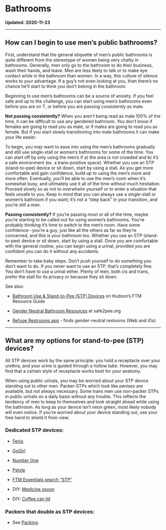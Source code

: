 # Bathrooms
**Updated: 2020-11-23**
***
## How can I begin to use men’s public bathrooms?

First, understand that the general etiquette of men’s public bathrooms is quite different from the stereotype of women being very chatty in bathrooms. Generally, men only go to the bathroom to do their business, wash their hands, and leave. Men are less likely to talk or to make eye contact while in the bathroom than women. In a way, this culture of silence works to your advantage. If a guy’s not even looking at you, then there’s no chance he’ll start to think you don’t belong in the bathroom. 

Beginning to use men’s bathrooms can be a source of anxiety. If you feel safe and up to the challenge, you can start using men’s bathrooms even before you are on T, or before you are passing consistently as male.

**Not passing consistently?** When you aren’t being read as male 100% of the time, it can be difficult to use any gendered bathroom. You don’t know if females are going to read you as male, or if males are going to read you as female. But if you start slowly transitioning into male bathrooms it can make your life easier. 

To begin, you may want to ease into using the men’s bathrooms gradually and still use single-stall or women’s bathrooms for some of the time. You can start off by only using the men’s if a) the area is not crowded and b) it’s a safe environment (ex. a trans-positive space). Whether you use an STP (stand-to-pee) device or sit down, start by using a stall. As you get more comfortable and gain confidence, build up to using the men’s more and more often. Eventually, you’ll be able to use the men’s room when it’s somewhat busy, and ultimately use it all of the time without much hesitation. Proceed slowly so as not to overwhelm yourself or to enter a situation that feels unsafe to you. Keep in mind that you can always use a single-stall or women’s bathroom if you want; it’s not a “step back” in your transition, and you’re still a man.

**Passing consistently?** If you’re passing most or all of the time, maybe you’re starting to be called out for using women’s bathrooms. You're probably thinking it’s time to switch to the men’s room. Have some confidence--you’re a guy, just like all the others as far as they’re concerned, and this is your bathroom too. Whether you use an STP (stand-to-pee) device or sit down, start by using a stall. Once you are comfortable with the general routine, you can begin using a urinal, provided you are confident you can do it without any accidents. 

Remember to take baby steps. Don’t push yourself to do something you don’t want to do. If you never want to use an STP, that’s completely fine. You don’t have to use a urinal either. Plenty of men, both cis and trans, prefer the stall for its privacy or because they sit down. 

See also:

* [Bathroom Use &amp; Stand-to-Pee \(STP\) Devices](http://www.ftmguide.org/bathroom.html) on Hudson’s FTM Resource Guide

* [Gender Neutral Bathroom Resources](http://safe2pee.wordpress.com/bathroom-resources/) at safe2pee.org

* [Refuge Restrooms app](http://www.refugerestrooms.org/) - finds gender-neutral restooms (Web and iOs)

***
## What are my options for stand-to-pee (STP) devices?

All STP devices work by the same principle: you hold a receptacle over your urethra, and your urine is guided through a hollow tube. However, you may find that a certain style of receptacle works best for your anatomy. 

When using public urinals, you may be worried about your STP device standing out to other men. Packer-STPs which look like penises are available, but not always necessary. Some trans men use non-packer STPs in public urinals on a daily basis without any trouble. This reflects the tendency of men to keep to themselves and look straight ahead while using the bathroom. As long as your device isn’t neon green, most likely nobody will even notice. If you’re worried about your device standing out, use your free hand to shield it from view.

### Dedicated STP devices: 

* [Fenis](https://www.ftmessentials.com/products/fenis-stp)

* [GoGirl](http://www.ftmessentials.com/products/go-girl-stp-device)

* [Number One](https://www.ftmessentials.com/products/number-one-stp-powder-finish)

* [Pstyle](http://www.ftmessentials.com/collections/stp-devices/products/pstyle)

* [FTM Essentials search "STP"](https://www.ftmessentials.com/search?q=stp)

* DIY: [Medicine spoon](http://imgur.com/KhaXNRr)

* DIY: [Coffee can lid](http://imgur.com/PUPvHEr)

### Packers that double as STP devices:

* See [Packing](w/ftm/index#wiki_packing).